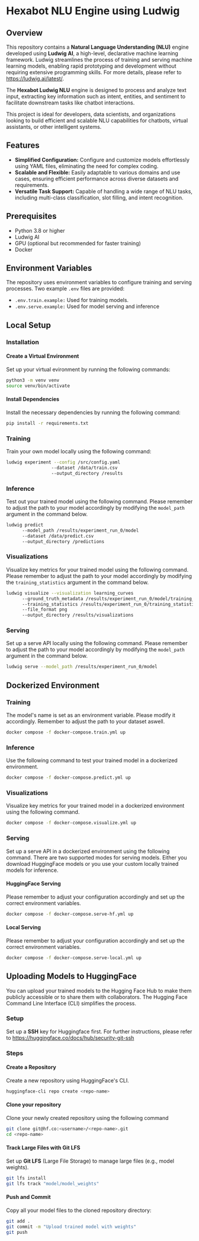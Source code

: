 # Hexabot NLU Engine using Ludwig 
## Overview
This repository contains a **Natural Language Understanding (NLU)** engine developed using **Ludwig AI**, a high-level, declarative machine learning framework. Ludwig streamlines the process of training and serving machine learning models, enabling rapid prototyping and development without requiring extensive programming skills. For more details, please refer to https://ludwig.ai/latest/. 

The **Hexabot Ludwig NLU** engine is designed to process and analyze text input, extracting key information such as intent, entities, and sentiment to facilitate downstream tasks like chatbot interactions. 

This project is ideal for developers, data scientists, and organizations looking to build efficient and scalable NLU capabilities for chatbots, virtual assistants, or other intelligent systems.

## Features
- **Simplified Configuration:** Configure and customize models effortlessly using YAML files, eliminating the need for complex coding.
- **Scalable and Flexible:** Easily adaptable to various domains and use cases, ensuring efficient performance across diverse datasets and requirements.
- **Versatile Task Support:** Capable of handling a wide range of NLU tasks, including multi-class classification, slot filling, and intent recognition.

## Prerequisites 
- Python 3.8 or higher
- Ludwig AI
- GPU (optional but recommended for faster training)
- Docker

## Environment Variables
The repository uses environment variables to configure training and serving processes. Two example `.env` files are provided:
- `.env.train.example:` Used for training models.
- `.env.serve.example:` Used for model serving and inference

## Local Setup
### Installation 

#### Create a Virtual Environment 

Set up your virtual evironment by running the following commands: 

```bash 
python3 -m venv venv
source venv/bin/activate
```

#### Install Dependencies

Install the necessary dependencies by running the following command:

```bash
pip install -r requirements.txt
```

### Training

Train your own model locally using the following command:

```bash
ludwig experiment --config /src/config.yaml
                 --dataset /data/train.csv
                 --output_directory /results
```
### Inference 

Test out your trained model using the following command. Please remember to adjust the path to your model accordingly
by modifying the `model_path` argument in the command below.

```bash
ludwig predict
      --model_path /results/experiment_run_0/model
      --dataset /data/predict.csv
      --output_directory /predictions
```

### Visualizations

Visualize key metrics for your trained model using the following command. Please remember to adjust the path to your model accordingly
by modifying the `training_statistics` argument in the command below.

```bash
ludwig visualize --visualization learning_curves
      --ground_truth_metadata /results/experiment_run_0/model/training_set_metadata.json
      --training_statistics /results/experiment_run_0/training_statistics.json
      --file_format png
      --output_directory /results/visualizations
```

### Serving

Set up a serve API locally using the following command. Please remember to adjust the path to your model accordingly
by modifying the `model_path` argument in the command below.

```bash
ludwig serve --model_path /results/experiment_run_0/model
```

## Dockerized Environment 

### Training
The model's name is set as an environment variable. Please modify it accordingly. Remember to adjust the path to your dataset aswell.

```bash
docker compose -f docker-compose.train.yml up
```

### Inference 

Use the following command to test your trained model in a dockerized environment.

```bash
docker compose -f docker-compose.predict.yml up
```

### Visualizations

Visualize key metrics for your trained model in a dockerized environment using the following command.

```bash
docker compose -f docker-compose.visualize.yml up
```

### Serving

Set up a serve API in a dockerized environment using the following command. There are two supported modes for serving models. Either you download HuggingFace models or you use your custom locally trained models for inference.

#### HuggingFace Serving

Please remember to adjust your configuration accordingly and set up the correct environment variables. 

```bash
docker compose -f docker-compose.serve-hf.yml up
```

#### Local Serving

Please remember to adjust your configuration accordingly and set up the correct environment variables. 
```bash
docker compose -f docker-compose.serve-local.yml up
```

## Uploading Models to HuggingFace

You can upload your trained models to the Hugging Face Hub to make them publicly accessible or to share them with collaborators. The Hugging Face Command Line Interface (CLI) simplifies the process.

### Setup

Set up a **SSH** key for Huggingface first. For further instructions, please refer to https://huggingface.co/docs/hub/security-git-ssh 

### Steps 

#### Create a Repository 
Create a new repository using HuggingFace's CLI. 

```bash
huggingface-cli repo create <repo-name>
```
#### Clone your repository 
Clone your newly created repository using the following command 

```bash
git clone git@hf.co:<username>/<repo-name>.git
cd <repo-name>
```

#### Track Large Files with Git LFS

Set up **Git LFS** (Large File Storage) to manage large files (e.g., model weights).

```bash
git lfs install
git lfs track "model/model_weights"
```

#### Push and Commit
Copy all your model files to the cloned repository directory:

```bash
git add .
git commit -m "Upload trained model with weights"
git push
```
